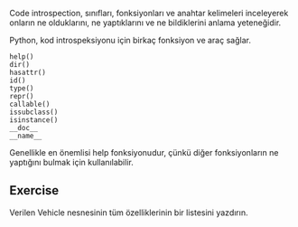 Code introspection, sınıfları, fonksiyonları ve anahtar kelimeleri inceleyerek onların ne olduklarını, ne yaptıklarını ve ne bildiklerini anlama yeteneğidir.

Python, kod introspeksiyonu için birkaç fonksiyon ve araç sağlar.

    help()
    dir() 
    hasattr() 
    id() 
    type() 
    repr() 
    callable() 
    issubclass() 
    isinstance() 
    __doc__ 
    __name__ 
    

Genellikle en önemlisi help fonksiyonudur, çünkü diğer fonksiyonların ne yaptığını bulmak için kullanılabilir.

Exercise
--------

Verilen Vehicle nesnesinin tüm özelliklerinin bir listesini yazdırın.